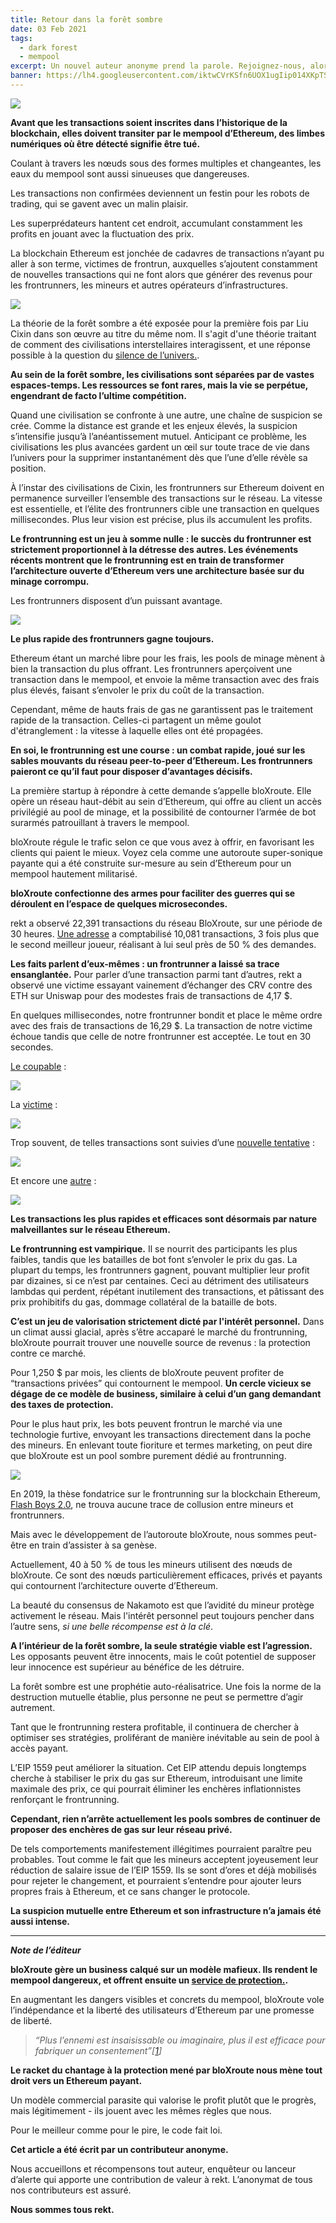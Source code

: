 ```yaml
---
title: Retour dans la forêt sombre
date: 03 Feb 2021
tags:
  - dark forest
  - mempool
excerpt: Un nouvel auteur anonyme prend la parole. Rejoignez-nous, alors que nous nous aventurons au plus profond de la Forêt Sombre pour découvrir un modèle commercial mafieux exploité par bloXrouteLabs. Ce racket de protection transforme Ethereum en un jeu de type pay-to-play, où seuls les frontrunners peuvent gagner.
banner: https://lh4.googleusercontent.com/iktwCVrKSfn6UOX1ugIip014XKpTSpwNXbNv1GjBaFBxtvSqZdGNC8qGdqHpjCdmT_JZYMQ5E7OceWXGoHujsNVj7CCQdH4RCokX0SvEbsqSSadeMVzVLZHp-9rXGYbtTSGlQFmZ
---
```


![](https://lh4.googleusercontent.com/iktwCVrKSfn6UOX1ugIip014XKpTSpwNXbNv1GjBaFBxtvSqZdGNC8qGdqHpjCdmT_JZYMQ5E7OceWXGoHujsNVj7CCQdH4RCokX0SvEbsqSSadeMVzVLZHp-9rXGYbtTSGlQFmZ)

**Avant que les transactions soient inscrites dans l’historique de la blockchain, elles doivent transiter par le mempool d’Ethereum, des limbes numériques où être détecté signifie être tué.**

Coulant à travers les nœuds sous des formes multiples et changeantes, les eaux du mempool sont aussi sinueuses que dangereuses.

Les transactions non confirmées deviennent un festin pour les robots de trading, qui se gavent avec un malin plaisir.

Les superprédateurs hantent cet endroit, accumulant constamment les profits en jouant avec la fluctuation des prix.  

La blockchain Ethereum est jonchée de cadavres de transactions n’ayant pu aller à son terme, victimes de frontrun, auxquelles s’ajoutent constamment de nouvelles transactions qui ne font alors que générer des revenus pour les frontrunners, les mineurs et autres opérateurs d’infrastructures.

![](https://lh4.googleusercontent.com/Ze_6wdupdomp2nAWyruTbdV_EpwUX1hCrSqQn6hYRQ4ykClx-C3fKOJfDdbXK2PoDAdJN8FKlJzW1LE6q9Lt2rxU0tVrQ0czRPcq5FfK2975SQfLMGdsVWx6SK6tkfsYr0UnV3Nm)

La théorie de la forêt sombre a été exposée pour la première fois par Liu Cixin dans son œuvre au titre du même nom. Il s'agit d'une théorie traitant de comment des civilisations interstellaires interagissent, et une réponse possible à la question du [silence de l’univers.](https://philosophy.stackexchange.com/questions/18127/dark-forest-postulate-used-to-explain-the-fermi-paradox).

**Au sein de la forêt sombre, les civilisations sont séparées par de vastes espaces-temps. Les ressources se font rares, mais la vie se perpétue, engendrant de facto l’ultime compétition.**

Quand une civilisation se confronte à une autre, une chaîne de suspicion se crée. Comme la distance est grande et les enjeux élevés, la suspicion s’intensifie jusqu’à l’anéantissement mutuel. Anticipant ce problème, les civilisations les plus avancées gardent un œil sur toute trace de vie dans l’univers pour la supprimer instantanément dès que l’une d’elle révèle sa position.

À l’instar des civilisations de Cixin, les frontrunners sur Ethereum doivent en permanence surveiller l’ensemble des transactions sur le réseau. La vitesse est essentielle, et l’élite des frontrunners cible une transaction en quelques millisecondes. Plus leur vision est précise, plus ils accumulent les profits. 

**Le frontrunning est un jeu à somme nulle : le succès du frontrunner est strictement proportionnel à la détresse des autres. Les événements récents montrent que le frontrunning est en train de transformer l’architecture ouverte d’Ethereum vers une architecture basée sur du minage corrompu.**

Les frontrunners disposent d’un puissant avantage.

![](https://lh3.googleusercontent.com/5qnXgd3wmTEyiiW29895tetcYAKMUN0XoWpRddEPi64-PuJlzn3ymXvYzjUgH5UpFTqPelLoxmGyRyZezaQd_5jnOC4YTRhcErQOMZakWNhr3yeLiZ8UU5zLr_qnu-0c3ieKgOmx)

**Le plus rapide des frontrunners gagne toujours.**

Ethereum étant un marché libre pour les frais, les pools de minage mènent à bien la transaction du plus offrant. Les frontrunners aperçoivent une transaction dans le mempool, et envoie la même transaction avec des frais plus élevés, faisant s’envoler le prix du coût de la transaction.

Cependant, même de hauts frais de gas ne garantissent pas le traitement rapide de la transaction. Celles-ci partagent un même goulot d'étranglement : la vitesse à laquelle elles ont été propagées.

**En soi, le frontrunning est une course : un combat rapide, joué sur les sables mouvants du réseau peer-to-peer d’Ethereum. Les frontrunners paieront ce qu’il faut pour disposer d’avantages décisifs.**

La première startup à répondre à cette demande s’appelle bloXroute. Elle opère un réseau haut-débit au sein d’Ethereum, qui offre au client un accès privilégié au pool de minage, et la possibilité de contourner l’armée de bot surarmés patrouillant à travers le mempool. 

bloXroute régule le trafic selon ce que vous avez à offrir, en favorisant les clients qui paient le mieux. Voyez cela comme une autoroute super-sonique payante qui a été construite sur-mesure au sein d’Ethereum pour un mempool hautement militarisé.

**bloXroute confectionne des armes pour faciliter des guerres qui se déroulent en l’espace de quelques microsecondes.**

rekt a observé 22,391 transactions du réseau BloXroute, sur une période de 30 heures. [Une adresse](https://etherscan.io/address/0xa57bd00134b2850b2a1c55860c9e9ea100fdd6cf) a comptabilisé 10,081 transactions, 3 fois plus que le second meilleur joueur, réalisant à lui seul près de 50 % des demandes.

**Les faits parlent d’eux-mêmes : un frontrunner a laissé sa trace ensanglantée.** Pour parler d’une transaction parmi tant d’autres, rekt a observé une victime essayant vainement d’échanger des CRV contre des ETH sur Uniswap pour des modestes frais de transactions de 4,17 $.

En quelques millisecondes, notre frontrunner bondit et place le même ordre avec des frais de transactions de 16,29 $. La transaction de notre victime échoue tandis que celle de notre frontrunner est acceptée. Le tout en 30 secondes.

[Le coupable](https://etherscan.io/tx/0xafbba07b8638c2b9adba6320b12878518ceffd12b42fbed04506adf687a064a2) :

![](https://lh4.googleusercontent.com/fG1SAIGuE4IRGiGtm-LKpCvAqt1X8aEsANDHBV9w4AHNLicD206CJkK0D66_DCThEh5j8KNHeclSk6LHbrVwH2Nj6Ls9EF4Uwjm4SGaE5N78TcuWyiJRmzpjVFOezOmVeAa_U9Nx)

La [victime](https://etherscan.io/tx/0xafbba07b8638c2b9adba6320b12878518ceffd12b42fbed04506adf687a064a2) :

![](https://lh3.googleusercontent.com/edRRJu6b45A-Y-OOkLscdA6Z0b6VdgY9YufUsp8nh4EjytLceyezgeLEFwfWJwBalKrtNr2_d-RGT7Pagg6LT0gU5J1xbPoHqfUOd3Hl_2O8_ggrpIXXsrynpF7IIPZsWazGRCWx)

Trop souvent, de telles transactions sont suivies d’une [nouvelle tentative](https://etherscan.io/tx/0x83f14e55e4560a37deb60fc3f7103c5ea2a3ece0fce8c62c4f41c004057c3944) :

![](https://lh3.googleusercontent.com/TfKlr15GdeXVna-GMqkcxt-rEQ7qE_1MmbUA_IkgSGbAQim2whKVsMAnOlTLjm5NmE6jKOio3HFcBvWTrkbGZX-IYSttdNW83A7-IgiovvHdckNi8lSTZNi_9_Ha4FpLbkYqM6tS)

Et encore une [autre](https://etherscan.io/tx/0xc2dd31b7219f6601c6ad1c8cd0fc0b4d2dbbcdbd89e833a9e4c066907d564c82) :

![](https://lh5.googleusercontent.com/QR5w3eRawnOI6dPp1f5nMRxwBJaeKl465hCxKN3F5-F6m02gKOs5u1uKTyORv5GlxpVldPaVJRJsycs2SkJgA55jV2Mh2gut73J7PWxeU6tJ18bRYGqBS52hLZQVlstd2UYWuKTg)

**Les transactions les plus rapides et efficaces sont désormais par nature malveillantes sur le réseau Ethereum.**

**Le frontrunning est vampirique.** Il se nourrit des participants les plus faibles, tandis que les batailles de bot font s’envoler le prix du gas. La plupart du temps, les frontrunners gagnent, pouvant multiplier leur profit par dizaines, si ce n’est par centaines. Ceci au détriment des utilisateurs lambdas qui perdent, répétant inutilement des transactions, et pâtissant des prix prohibitifs du gas, dommage collatéral de la bataille de bots.

**C’est un jeu de valorisation strictement dicté par l'intérêt personnel.** Dans un climat aussi glacial, après s’être accaparé le marché du frontrunning, bloXroute pourrait trouver une nouvelle source de revenus : la protection contre ce marché.

Pour 1,250 $ par mois, les clients de bloXroute peuvent profiter de “transactions privées” qui contournent le mempool. **Un cercle vicieux se dégage de ce modèle de business, similaire à celui d’un gang demandant des taxes de protection.**

Pour le plus haut prix, les bots peuvent frontrun le marché via une technologie furtive, envoyant les transactions directement dans la poche des mineurs. En enlevant toute fioriture et termes marketing, on peut dire que bloXroute est un pool sombre purement dédié au frontrunning.

![](https://lh3.googleusercontent.com/0Jg2ErrAP6KEX0jbVstwqbdkno7gh2JeqVcR1E2rcnjetvYApdtYuXu4CrofHLRxDxxBfzG0X2wpRe1nnTU1U5UXPQb6FgKsvV3IqirCbIjauLUVLUnhghqSUSlB1QY4DYVvOLgk)

En 2019, la thèse fondatrice sur le frontrunning sur la blockchain Ethereum, [Flash Boys 2.0](https://arxiv.org/pdf/1904.05234.pdf), ne trouva aucune trace de collusion entre mineurs et frontrunners. 

Mais avec le développement de l’autoroute bloXroute, nous sommes peut-être en train d’assister à sa genèse.

Actuellement, 40 à 50 % de tous les mineurs utilisent des nœuds de bloXroute. Ce sont des nœuds particulièrement efficaces, privés et payants qui contournent l’architecture ouverte d’Ethereum.

La beauté du consensus de Nakamoto est que l’avidité du mineur protège activement le réseau. Mais l'intérêt personnel peut toujours pencher dans l’autre sens, _si une belle récompense est à la clé_.

**A l’intérieur de la forêt sombre, la seule stratégie viable est l’agression.** Les opposants peuvent être innocents, mais le coût potentiel de supposer leur innocence est supérieur au bénéfice de les détruire.

La forêt sombre est une prophétie auto-réalisatrice. Une fois la norme de la destruction mutuelle établie, plus personne ne peut se permettre d’agir autrement. 

Tant que le frontrunning restera profitable, il continuera de chercher à optimiser ses stratégies, proliférant de manière inévitable au sein de pool à accès payant.

L’EIP 1559 peut améliorer la situation. Cet EIP attendu depuis longtemps cherche à stabiliser le prix du gas sur Ethereum, introduisant une limite maximale des prix, ce qui pourrait éliminer les enchères inflationnistes renforçant le frontrunning. 

**Cependant, rien n’arrête actuellement les pools sombres de continuer de proposer des enchères de gas sur leur réseau privé.**

De tels comportements manifestement illégitimes pourraient paraître peu probables. Tout comme le fait que les mineurs acceptent joyeusement leur réduction de salaire issue de l’EIP 1559. Ils se sont d’ores et déjà mobilisés pour rejeter le changement, et pourraient s’entendre pour ajouter leurs propres frais à Ethereum, et ce sans changer le protocole.

**La suspicion mutuelle entre Ethereum et son infrastructure n’a jamais été aussi intense.**

---

_**Note de l’éditeur**_

**bloXroute gère un business calqué sur un modèle mafieux. Ils rendent le mempool dangereux, et offrent ensuite un [service de protection.](https://docs.bloxroute.com/apis/frontrunning-protection).**

En augmentant les dangers visibles et concrets du mempool, bloXroute vole l’indépendance et la liberté des utilisateurs d’Ethereum par une promesse de liberté.

> _“Plus l’ennemi est insaisissable ou imaginaire, plus il est efficace pour fabriquer un consentement”[[1](https://en.wikipedia.org/wiki/A_Short_History_of_Progress)]_

**Le racket du chantage à la protection mené par bloXroute nous mène tout droit vers un Ethereum payant.**

Un modèle commercial parasite qui valorise le profit plutôt que le progrès, mais légitimement - ils jouent avec les mêmes règles que nous.

Pour le meilleur comme pour le pire, le code fait loi.

**Cet article a été écrit par un contributeur anonyme.**

Nous accueillons et récompensons tout auteur, enquêteur ou lanceur d’alerte qui apporte une contribution de valeur à rekt. L’anonymat de tous nos contributeurs est assuré. 

**Nous sommes tous rekt.**

